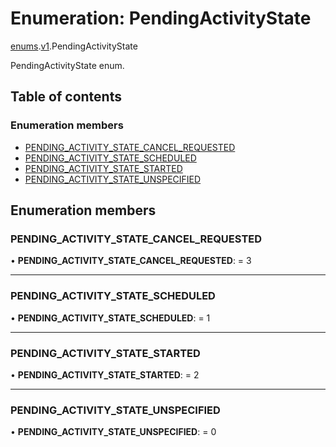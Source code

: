# Enumeration: PendingActivityState

[enums](../modules/proto.temporal.api.enums.md).[v1](../modules/proto.temporal.api.enums.v1.md).PendingActivityState

PendingActivityState enum.

## Table of contents

### Enumeration members

- [PENDING\_ACTIVITY\_STATE\_CANCEL\_REQUESTED](proto.temporal.api.enums.v1.pendingactivitystate.md#pending_activity_state_cancel_requested)
- [PENDING\_ACTIVITY\_STATE\_SCHEDULED](proto.temporal.api.enums.v1.pendingactivitystate.md#pending_activity_state_scheduled)
- [PENDING\_ACTIVITY\_STATE\_STARTED](proto.temporal.api.enums.v1.pendingactivitystate.md#pending_activity_state_started)
- [PENDING\_ACTIVITY\_STATE\_UNSPECIFIED](proto.temporal.api.enums.v1.pendingactivitystate.md#pending_activity_state_unspecified)

## Enumeration members

### PENDING\_ACTIVITY\_STATE\_CANCEL\_REQUESTED

• **PENDING\_ACTIVITY\_STATE\_CANCEL\_REQUESTED**: = 3

___

### PENDING\_ACTIVITY\_STATE\_SCHEDULED

• **PENDING\_ACTIVITY\_STATE\_SCHEDULED**: = 1

___

### PENDING\_ACTIVITY\_STATE\_STARTED

• **PENDING\_ACTIVITY\_STATE\_STARTED**: = 2

___

### PENDING\_ACTIVITY\_STATE\_UNSPECIFIED

• **PENDING\_ACTIVITY\_STATE\_UNSPECIFIED**: = 0
